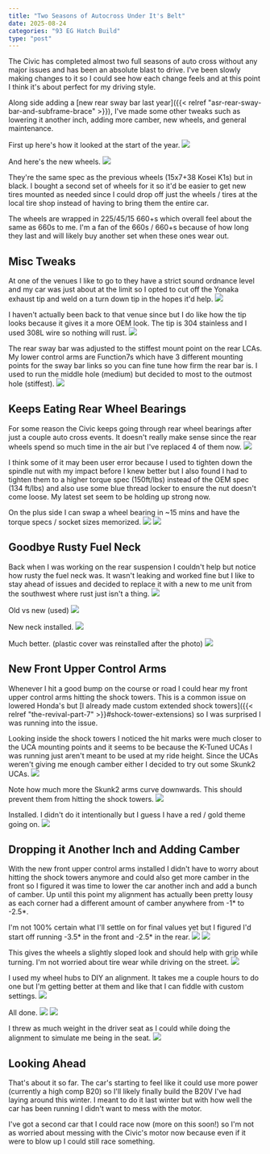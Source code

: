 ```yaml
---
title: "Two Seasons of Autocross Under It's Belt"
date: 2025-08-24
categories: "93 EG Hatch Build"
type: "post"
---
```


The Civic has completed almost two full seasons of auto cross without any major issues and has been an absolute blast to drive. I've been slowly making changes to it so I could see how each change feels and at this point I think it's about perfect for my driving style.

Along side adding a [new rear sway bar last year]({{< relref "asr-rear-sway-bar-and-subframe-brace" >}}), I've made some other tweaks such as lowering it another inch, adding more camber, new wheels, and general maintenance.

First up here's how it looked at the start of the year.
![](./images/1b.jpg)

And here's the new wheels.
![](./images/1a.jpg)

They're the same spec as the previous wheels (15x7+38 Kosei K1s) but in black. I bought a second set of wheels for it so it'd be easier to get new tires mounted as needed since I could drop off just the wheels / tires at the local tire shop instead of having to bring them the entire car.

The wheels are wrapped in 225/45/15 660+s which overall feel about the same as 660s to me. I'm a fan of the 660s / 660+s because of how long they last and will likely buy another set when these ones wear out.

## Misc Tweaks

At one of the venues I like to go to they have a strict sound ordnance level and my car was just about at the limit so I opted to cut off the Yonaka exhaust tip and weld on a turn down tip in the hopes it'd help.
![](./images/2a.jpg)

I haven't actually been back to that venue since but I do like how the tip looks because it gives it a more OEM look. The tip is 304 stainless and I used 308L wire so nothing will rust.
![](./images/2b.jpg)

The rear sway bar was adjusted to the stiffest mount point on the rear LCAs. My lower control arms are Function7s which have 3 different mounting points for the sway bar links so you can fine tune how firm the rear bar is. I used to run the middle hole (medium) but decided to most to the outmost hole (stiffest).
![](./images/2c.jpg)

## Keeps Eating Rear Wheel Bearings

For some reason the Civic keeps going through rear wheel bearings after just a couple auto cross events. It doesn't really make sense since the rear wheels spend so much time in the air but I've replaced 4 of them now.
![](./images/3a.jpg)

I think some of it may been user error because I used to tighten down the spindle nut with my impact before I knew better but I also found I had to tighten them to a higher torque spec (150ft/lbs) instead of the OEM spec (134 ft/lbs) and also use some blue thread locker to ensure the nut doesn't come loose. My latest set seem to be holding up strong now.

On the plus side I can swap a wheel bearing in ~15 mins and have the torque specs / socket sizes memorized.
![](./images/3b.jpg)
![](./images/3c.jpg)

## Goodbye Rusty Fuel Neck

Back when I was working on the rear suspension I couldn't help but notice how rusty the fuel neck was. It wasn't leaking and worked fine but I like to stay ahead of issues and decided to replace it with a new to me unit from the southwest where rust just isn't a thing.
![](./images/4a.jpg)

Old vs new (used)
![](./images/4b.jpg)

New neck installed.
![](./images/4c.jpg)

Much better. (plastic cover was reinstalled after the photo)
![](./images/4d.jpg)

## New Front Upper Control Arms

Whenever I hit a good bump on the course or road I could hear my front upper control arms hitting the shock towers. This is a common issue on lowered Honda's but [I already made custom extended shock towers]({{< relref "the-revival-part-7" >}}#shock-tower-extensions) so I was surprised I was running into the issue.

Looking inside the shock towers I noticed the hit marks were much closer to the UCA mounting points and it seems to be because the K-Tuned UCAs I was running just aren't meant to be used at my ride height. Since the UCAs weren't giving me enough camber either I decided to try out some Skunk2 UCAs.
![](./images/5a.jpg)

Note how much more the Skunk2 arms curve downwards. This should prevent them from hitting the shock towers.
![](./images/5b.jpg)

Installed. I didn't do it intentionally but I guess I have a red / gold theme going on.
![](./images/5c.jpg)

## Dropping it Another Inch and Adding Camber

With the new front upper control arms installed I didn't have to worry about hitting the shock towers anymore and could also get more camber in the front so I figured it was time to lower the car another inch and add a bunch of camber. Up until this point my alignment has actually been pretty lousy as each corner had a different amount of camber anywhere from -1* to -2.5*.

I'm not 100% certain what I'll settle on for final values yet but I figured I'd start off running -3.5* in the front and -2.5* in the rear.
![](./images/5d.jpg)
![](./images/5e.jpg)

This gives the wheels a slightly sloped look and should help with grip while turning. I'm not worried about tire wear while driving on the street.
![](./images/5i.jpg)

I used my wheel hubs to DIY an alignment. It takes me a couple hours to do one but I'm getting better at them and like that I can fiddle with custom settings.
![](./images/5f.jpg)

All done.
![](./images/5g.jpg)
![](./images/5h.jpg)

I threw as much weight in the driver seat as I could while doing the alignment to simulate me being in the seat.
![](./images/5j.jpg)

## Looking Ahead

That's about it so far. The car's starting to feel like it could use more power (currently a high comp B20) so I'll likely finally build the B20V I've had laying around this winter. I meant to do it last winter but with how well the car has been running I didn't want to mess with the motor.

I've got a second car that I could race now (more on this soon!) so I'm not as worried about messing with the Civic's motor now because even if it were to blow up I could still race something.

